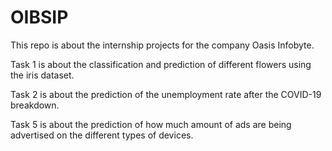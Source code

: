 # OIBSIP

This repo is about the internship projects for the company Oasis Infobyte.

Task 1 is about the classification and prediction of different flowers using the iris dataset.

Task 2 is about the prediction of the unemployment rate after the COVID-19 breakdown.

Task 5 is about the prediction of how much amount of ads are being advertised on the different types of devices.
